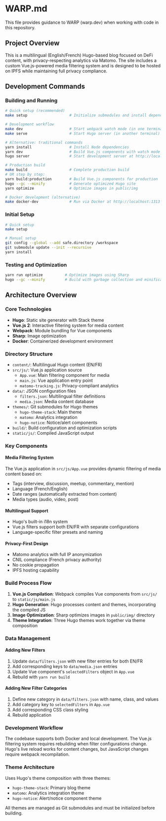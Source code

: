 # WARP.md

This file provides guidance to WARP (warp.dev) when working with code in this repository.

## Project Overview

This is a multilingual (English/French) Hugo-based blog focused on DeFi content, with privacy-respecting analytics via Matomo. The site includes a custom Vue.js-powered media filtering system and is designed to be hosted on IPFS while maintaining full privacy compliance.

## Development Commands

### Building and Running

```bash
# Quick setup (recommended)
make setup                   # Initialize submodules and install dependencies

# Development workflow
make dev                     # Start webpack watch mode (in one terminal)
make serve                   # Start Hugo server (in another terminal)

# Alternative: traditional commands
yarn install                 # Install Node dependencies
yarn dev                     # Build Vue.js components with watch mode
hugo server                  # Start development server at http://localhost:1313

# Production build
make build                   # Complete production build
# OR step by step:
yarn build:production        # Build Vue.js components for production
hugo --gc --minify           # Generate optimized Hugo site
yarn optimize                # Optimize images in public/img

# Docker development (alternative)
make docker-dev              # Run via Docker at http://localhost:1313
```

### Initial Setup

```bash
# Quick setup
make setup

# Manual setup
git config --global --add safe.directory /workspace
git submodule update --init --recursive
yarn install
```

### Testing and Optimization

```bash
yarn run optimize          # Optimize images using Sharp
hugo --gc --minify         # Build with garbage collection and minification
```

## Architecture Overview

### Core Technologies
- **Hugo**: Static site generator with Stack theme
- **Vue.js 2**: Interactive filtering system for media content
- **Webpack**: Module bundling for Vue components
- **Sharp**: Image optimization
- **Docker**: Containerized development environment

### Directory Structure
- `content/`: Multilingual Hugo content (EN/FR)
- `src/js/`: Vue.js application source
  - `App.vue`: Main filtering component for media
  - `main.js`: Vue application entry point
  - `matomo-tracking.js`: Privacy-compliant analytics
- `data/`: JSON configuration files
  - `filters.json`: Multilingual filter definitions
  - `media.json`: Media content database
- `themes/`: Git submodules for Hugo themes
  - `hugo-theme-stack`: Main theme
  - `matomo`: Analytics integration
  - `hugo-notice`: Notice/alert components
- `build/`: Build configuration and optimization scripts
- `static/js/`: Compiled JavaScript output

### Key Components

#### Media Filtering System
The Vue.js application in `src/js/App.vue` provides dynamic filtering of media content based on:
- Tags (interview, discussion, meetup, commentary, mention)
- Language (French/English)
- Date ranges (automatically extracted from content)
- Media types (audio, video, post)

#### Multilingual Support
- Hugo's built-in i18n system
- Vue.js filters support both EN/FR with separate configurations
- Language-specific filter presets and naming

#### Privacy-First Design
- Matomo analytics with full IP anonymization
- CNIL compliance (French privacy authority)
- No cookie propagation
- IPFS hosting capability

### Build Process Flow

1. **Vue.js Compilation**: Webpack compiles Vue components from `src/js/` to `static/js/main.js`
2. **Hugo Generation**: Hugo processes content and themes, incorporating the compiled JS
3. **Image Optimization**: Sharp optimizes images in `public/img/` directory
4. **Theme Integration**: Three Hugo themes work together via theme composition

### Data Management

#### Adding New Filters
1. Update `data/filters.json` with new filter entries for both EN/FR
2. Add corresponding keys to `data/media.json` entries
3. Update Vue component's `selectedFilters` object in `App.vue`
4. Rebuild with `yarn run build`

#### Adding New Filter Categories
1. Define new category in `data/filters.json` with name, class, and values
2. Add category key to `selectedFilters` in `App.vue`
3. Add corresponding CSS class styling
4. Rebuild application

### Development Workflow

The codebase supports both Docker and local development. The Vue.js filtering system requires rebuilding when filter configurations change. Hugo's live reload works for content changes, but JavaScript changes require webpack recompilation.

### Theme Architecture

Uses Hugo's theme composition with three themes:
- `hugo-theme-stack`: Primary blog theme
- `matomo`: Analytics integration theme  
- `hugo-notice`: Alert/notice component theme

All themes are managed as Git submodules and must be initialized before building.
